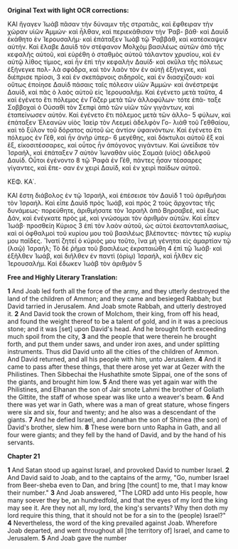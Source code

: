 **Original Text with light OCR corrections:**

ΚΑΙ ἤγαγεν Ἰωὰβ πᾶσαν τὴν δύναμιν τῆς στρατιᾶς, καὶ ἔφθειραν
τὴν χώραν υἱῶν Ἀμμών· καὶ ἦλθαν, καὶ περιεκάθισαν τὴν Ῥαβ-
βάθ· καὶ Δαυὶδ ἐκάθητο ἐν Ἱερουσαλήμ· καὶ ἐπάταξεν Ἰωὰβ τῷ
Ῥαββάθ, καὶ κατέσκαψεν αὐτήν. Καὶ ἔλαβε Δαυὶδ τὸν στέφανον
Μολχὸμ βασιλέως αὐτῶν ἀπὸ τῆς κεφαλῆς αὐτοῦ, καὶ εὑρέθη ὁ
σταθμὸς αὐτοῦ τάλαντον χρυσίου, καὶ ἐν αὐτῷ λίθος τίμιος, καὶ
ἦν ἐπὶ τὴν κεφαλὴν Δαυίδ· καὶ σκῦλα τῆς πόλεως ἐξήνεγκε πολ-
λὰ σφόδρα, καὶ τὸν λαὸν τὸν ἐν αὐτῇ ἐξήνεγκε, καὶ διέπρισε πρίοσι, 3
καὶ ἐν σκεπάρνοις σιδηροῖς, καὶ ἐν διασχίζουσι· καὶ οὕτως ἐποίησε
Δαυὶδ πάσαις ταῖς πόλεσιν υἱῶν Ἀμμών· καὶ ἀνέστρεψε Δαυίδ,
καὶ πᾶς ὁ λαὸς αὐτοῦ εἰς Ἱερουσαλήμ. Καὶ ἐγένετο μετὰ ταῦτα, 4
καὶ ἐγένετο ἔτι πόλεμος ἐν Γάζερ μετὰ τῶν ἀλλοφύλων· τότε ἐπά-
ταξε Σοββοχαὶ ὁ Οὐσαθὶ τὸν Σεπφὶ ἀπὸ τῶν υἱῶν τῶν γιγάντων,
καὶ ἐταπείνωσεν αὐτόν. Καὶ ἐγένετο ἔτι πόλεμος μετὰ τῶν ἀλλο- 5
φύλων, καὶ ἐπάταξεν Ἐλεανὼν υἱὸς Ἰαεὶρ τὸν Λεεμεὶ ἀδελφὸν Γο-
λιὰθ τοῦ Γεθθαίου, καὶ τὸ ξύλον τοῦ δόρατος αὐτοῦ ὡς ἀντίον
ὑφαινόντων. Καὶ ἐγένετο ἔτι πόλεμος ἐν Γέθ, καὶ ἦν ἀνὴρ ὑπερ- 6
μεγέθης, καὶ δάκτυλοι αὐτοῦ ἓξ καὶ ἕξ, εἰκοσιτέσσαρες, καὶ οὗτος
ἦν ἀπόγονος γιγάντων. Καὶ ὠνείδισε τὸν Ἰσραήλ, καὶ ἐπάταξεν 7
αὐτὸν Ἰωναθὰν υἱὸς Σαμαὰ (υἱὸς) ἀδελφοῦ Δαυίδ. Οὗτοι ἐγένοντο 8
τῷ Ῥαφὰ ἐν Γέθ, πάντες ἦσαν τέσσαρες γίγαντες, καὶ ἔπε-
σαν ἐν χειρὶ Δαυίδ, καὶ ἐν χειρὶ παίδων αὐτοῦ.

ΚΕΦ. ΚΑ΄.

ΚΑΙ ἔστη διάβολος ἐν τῷ Ἰσραήλ, καὶ ἐπέσεισε τὸν Δαυὶδ 1
τοῦ ἀριθμῆσαι τὸν Ἰσραήλ. Καὶ εἶπε Δαυὶδ πρὸς Ἰωάβ, καὶ πρὸς 2
τοὺς ἄρχοντας τῆς δυνάμεως· πορεύθητε, ἀριθμήσατε τὸν Ἰσραὴλ
ἀπὸ Βηρσαβεέ, καὶ ἕως Δάν, καὶ ἐνέγκατε πρὸς μέ, καὶ
γνώσομαι τὸν ἀριθμὸν αὐτῶν. Καὶ εἶπεν Ἰωάβ· προσθείη Κύριος 3
ἐπὶ τὸν λαὸν αὐτοῦ, ὡς αὐτοὶ ἑκατονταπλασίως, καὶ οἱ ὀφθαλμοὶ
τοῦ κυρίου μου τοῦ βασιλέως βλέποντες· πάντες τῷ κυρίῳ μου
παῖδες. Ἵνατί ζητεῖ ὁ κύριός μου τοῦτο, ἵνα μὴ γένηται εἰς ἁμαρτίαν
τῷ (λαῷ) Ἰσραήλ; Τὸ δὲ ῥῆμα τοῦ βασιλέως ἐκραταιώθη 4
ἐπὶ τῷ Ἰωάβ· καὶ ἐξῆλθεν Ἰωάβ, καὶ διῆλθεν ἐν παντὶ (ὁρίῳ) Ἰσραήλ,
καὶ ἦλθεν εἰς Ἱερουσαλήμ. Καὶ ἔδωκεν Ἰωὰβ τὸν ἀριθμὸν 5

**Free and Highly Literary Translation:**

**1** And Joab led forth all the force of the army, and they utterly destroyed the land of the children of Ammon; and they came and besieged Rabbah; but David tarried in Jerusalem. And Joab smote Rabbah, and utterly destroyed it.
**2** And David took the crown of Molchom, their king, from off his head, and found the weight thereof to be a talent of gold, and in it was a precious stone; and it was [set] upon David's head. And he brought forth exceeding much spoil from the city,
**3** and the people that were therein he brought forth, and put them under saws, and under iron axes, and under splitting instruments. Thus did David unto all the cities of the children of Ammon. And David returned, and all his people with him, unto Jerusalem.
**4** And it came to pass after these things, that there arose yet war at Gezer with the Philistines. Then Sibbechai the Hushathite smote Sippai, one of the sons of the giants, and brought him low.
**5** And there was yet again war with the Philistines, and Elhanan the son of Jair smote Lahmi the brother of Goliath the Gittite, the staff of whose spear was like unto a weaver's beam.
**6** And there was yet war in Gath, where was a man of great stature, whose fingers were six and six, four and twenty; and he also was a descendant of the giants.
**7** And he defied Israel, and Jonathan the son of Shimea (the son) of David's brother, slew him.
**8** These were born unto Rapha in Gath, and all four were giants; and they fell by the hand of David, and by the hand of his servants.

**Chapter 21**

**1** And Satan stood up against Israel, and provoked David to number Israel.
**2** And David said to Joab, and to the captains of the army, "Go, number Israel from Beer-sheba even to Dan, and bring [the count] to me, that I may know their number."
**3** And Joab answered, "The LORD add unto His people, how many soever they be, an hundredfold, and that the eyes of my lord the king may see it. Are they not all, my lord, the king's servants? Why then doth my lord require this thing, that it should not be for a sin to the (people) Israel?"
**4** Nevertheless, the word of the king prevailed against Joab. Wherefore Joab departed, and went throughout all [the territory of] Israel, and came to Jerusalem.
**5** And Joab gave the number